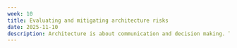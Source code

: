```yaml
---
week: 10
title: Evaluating and mitigating architecture risks
date: 2025-11-10
description: Architecture is about communication and decision making. This lecture covers how architects analyze architectural risk in order to determine which decisions needs to be communicated to the rest of the team.
---
```

